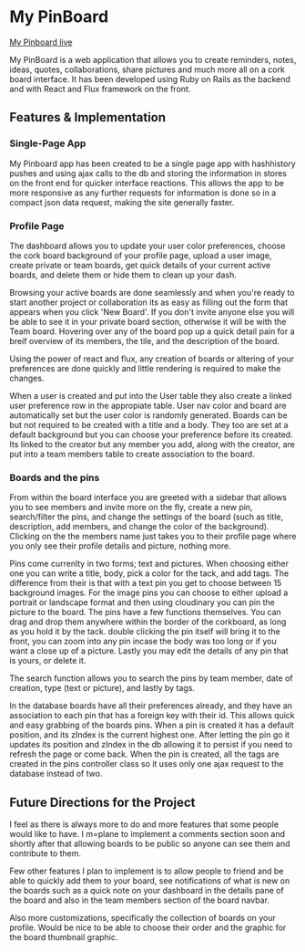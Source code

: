 # My PinBoard

[My Pinboard live][mypinboard]

[mypinboard]: http://www.mypinboard.site

My PinBoard is a web application that allows you to create reminders, notes, ideas, quotes, collaborations, share pictures and much more all on a cork board interface. It has been developed using Ruby on Rails as the backend and with React and Flux framework on the front.

## Features & Implementation


### Single-Page App

My Pinboard app has been created to be a single page app with hashhistory pushes and using ajax calls to the db and storing the information in stores on the front end for quicker interface reactions. This allows the app to be more responsive as any further requests for information is done so in a compact json data request, making the site generally faster.


### Profile Page

  The dashboard allows you to update your user color preferences, choose the cork board background of your profile page, upload a user image, create private or team boards, get quick details of your current active boards, and delete them or hide them to clean up your dash.

  Browsing your active boards are done seamlessly and when you're ready to start another project or collaboration its as easy as filling out the form that appears when you click 'New Board'. If you don't invite anyone else you will be able to see it in your private board section, otherwise it will be with the Team board. Hovering over any of the board pop up a quick detail pain for a breif overview of its members, the tile, and the description of the board.

  Using the power of react and flux, any creation of boards or altering of your preferences are done quickly and little rendering is required to make the changes.

  When a user is created and put into the User table they also create a linked user preference row in the appropiate table. User nav color and board are automatically set but the user color is randomly generated.
  Boards can be but not required to be created with a title and a body. They too are set at a default background but you can choose your preference before its created. Its linked to the creator but any member you add, along with the creator, are put into a team members table to create association to the board.


### Boards and the pins

  From within the board interface you are greeted with a sidebar that allows you to see members and invite more on the fly, create a new pin, search/filter the pins, and change the settings of the board (such as title, description, add members, and change the color of the background). Clicking on the the members name just takes you to their profile page where you only see their profile details and picture, nothing more.

  Pins come currenlty in two forms; text and pictures. When choosing either one you can write a title, body, pick a color for the tack, and add tags. The difference from their is that with a text pin you get to choose between 15 background images. For the image pins you can choose to either upload a portrait or landscape format and then using cloudinary you can pin the picture to the board. The pins have a few functions themselves. You can drag and drop them anywhere within the border of the corkboard, as long as you hold it by the tack. double clicking the pin itself will bring it to the front, you can zoom into any pin incase the body was too long or if you want a close up of a picture. Lastly you may edit the details of any pin that is yours, or delete it.

  The search function allows you to search the pins by team member, date of creation, type (text or picture), and lastly by tags.

  In the database boards have all their preferences already, and they have an association to each pin that has a foreign key with their id. This allows quick and easy grabbing of the boards pins. When a pin is created it has a default position, and its zIndex is the current highest one. After letting the pin go it updates its position and zIndex in the db allowing it to persist if you need to refresh the page or come back. When the pin is created, all the tags are created in the pins controller class so it uses only one ajax request to the database instead of two.



## Future Directions for the Project

I feel as there is always more to do and more features that some people would like to have. I m=plane to implement a comments section soon and shortly after that allowing boards to be public so anyone can see them and contribute to them.

Few other features I plan to implement is to allow people to friend and be able to quickly add them to your board, see notifications of what is new on the boards such as a quick note on your dashboard in the details pane of the board and also in the team members section of the board navbar.

Also more customizations, specifically the collection of boards on your profile. Would be nice to be able to choose their order and the graphic for the board thumbnail graphic.
